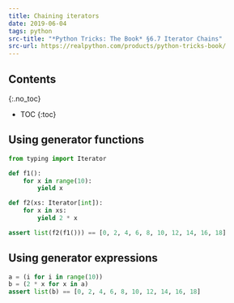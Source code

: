 ```yaml
---
title: Chaining iterators
date: 2019-06-04
tags: python
src-title: "*Python Tricks: The Book* §6.7 Iterator Chains"
src-url: https://realpython.com/products/python-tricks-book/
---
```


## Contents
{:.no_toc}

* TOC
{:toc}

## Using generator functions

```py
from typing import Iterator

def f1():
    for x in range(10):
        yield x

def f2(xs: Iterator[int]):
    for x in xs:
        yield 2 * x

assert list(f2(f1())) == [0, 2, 4, 6, 8, 10, 12, 14, 16, 18]
```

## Using generator expressions

```py
a = (i for i in range(10))
b = (2 * x for x in a)
assert list(b) == [0, 2, 4, 6, 8, 10, 12, 14, 16, 18]
```
